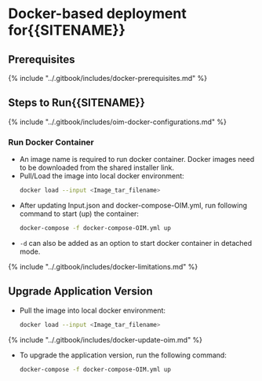 # Docker-based deployment for{{SITENAME}}

## Prerequisites

{% include "../.gitbook/includes/docker-prerequisites.md" %}

## Steps to Run{{SITENAME}}

{% include "../.gitbook/includes/oim-docker-configurations.md" %}

### Run Docker Container

- An image name is required to run docker container. Docker images need to be downloaded from the shared installer link.
- Pull/Load the image into local docker environment:
  ```bash
  docker load --input <Image_tar_filename>
  ```
- After updating Input.json and docker-compose-OIM.yml, run following command to start (up) the container:
  ```bash
  docker-compose -f docker-compose-OIM.yml up
  ```
- `-d` can also be added as an option to start docker container in detached mode.

{% include "../.gitbook/includes/docker-limitations.md" %}

## Upgrade Application Version

- Pull the image into local docker environment:
  ```bash
  docker load --input <Image_tar_filename>
  ```

{% include "../.gitbook/includes/docker-update-oim.md" %}

- To upgrade the application version, run the following command:
  ```bash
  docker-compose -f docker-compose-OIM.yml up
  ```

